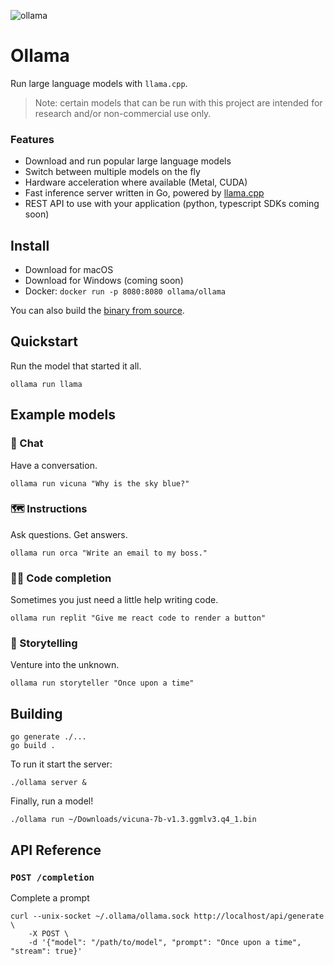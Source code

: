 ![ollama](https://github.com/jmorganca/ollama/assets/251292/961f99bb-251a-4eec-897d-1ba99997ad0f)

# Ollama

Run large language models with `llama.cpp`.

> Note: certain models that can be run with this project are intended for research and/or non-commercial use only.

### Features

- Download and run popular large language models
- Switch between multiple models on the fly
- Hardware acceleration where available (Metal, CUDA)
- Fast inference server written in Go, powered by [llama.cpp](https://github.com/ggerganov/llama.cpp)
- REST API to use with your application (python, typescript SDKs coming soon)

## Install

- Download for macOS
- Download for Windows (coming soon)
- Docker: `docker run -p 8080:8080 ollama/ollama`

You can also build the [binary from source](#building).

## Quickstart

Run the model that started it all.

```
ollama run llama
```

## Example models

### 💬 Chat

Have a conversation.

```
ollama run vicuna "Why is the sky blue?"
```

### 🗺️ Instructions

Ask questions. Get answers.

```
ollama run orca "Write an email to my boss."
```

### 👩‍💻 Code completion

Sometimes you just need a little help writing code.

```
ollama run replit "Give me react code to render a button"
```

### 📖 Storytelling

Venture into the unknown.

```
ollama run storyteller "Once upon a time"
```

## Building

```
go generate ./...
go build .
```

To run it start the server:

```
./ollama server &
```

Finally, run a model!

```
./ollama run ~/Downloads/vicuna-7b-v1.3.ggmlv3.q4_1.bin
```

## API Reference

### `POST /completion`

Complete a prompt

```
curl --unix-socket ~/.ollama/ollama.sock http://localhost/api/generate \
    -X POST \
    -d '{"model": "/path/to/model", "prompt": "Once upon a time", "stream": true}'
```
